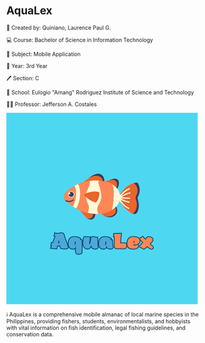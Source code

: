 
# AquaLex

👨 <bold>Created by:</bold> Quiniano, Laurence Paul G.

💻 Course: Bachelor of Science in Information Technology

📱 Subject: Mobile Application

📅 Year: 3rd Year

🖊 Section: C

🏫 School: Eulogio "Amang" Rodriguez Institute of Science and Technology

👨‍🏫 Professor: Jefferson A. Costales






![Logo](https://github.com/Renceskieee/AquaLex_Quiniano/blob/main/assets/images/AquaLex_Logo.png)

ℹ AquaLex is a comprehensive mobile almanac of local marine species in the Philippines, providing fishers, students, environmentalists, and hobbyists with vital information on fish identification, legal fishing guidelines, and conservation data.
